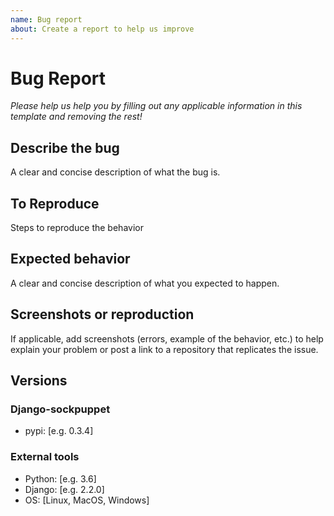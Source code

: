 ```yaml
---
name: Bug report
about: Create a report to help us improve
---
```


# Bug Report

_Please help us help you by filling out any applicable information in this template and removing the rest!_

## Describe the bug

A clear and concise description of what the bug is.

## To Reproduce

Steps to reproduce the behavior

## Expected behavior

A clear and concise description of what you expected to happen.

## Screenshots or reproduction

If applicable, add screenshots (errors, example of the behavior, etc.) to help explain your problem or post a link to a repository that replicates the issue.

## Versions

### Django-sockpuppet
- pypi: [e.g. 0.3.4]

### External tools

- Python: [e.g. 3.6]
- Django: [e.g. 2.2.0]
- OS: [Linux, MacOS, Windows]
